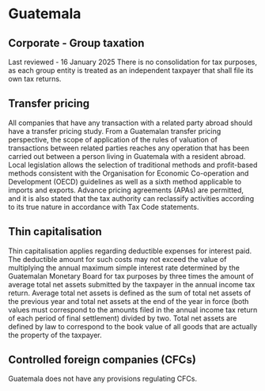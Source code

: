 # Guatemala
## Corporate - Group taxation
Last reviewed - 16 January 2025
There is no consolidation for tax purposes, as each group entity is treated as an independent taxpayer that shall file its own tax returns.
## Transfer pricing
All companies that have any transaction with a related party abroad should have a transfer pricing study.
From a Guatemalan transfer pricing perspective, the scope of application of the rules of valuation of transactions between related parties reaches any operation that has been carried out between a person living in Guatemala with a resident abroad.
Local legislation allows the selection of traditional methods and profit-based methods consistent with the Organisation for Economic Co-operation and Development (OECD) guidelines as well as a sixth method applicable to imports and exports.
Advance pricing agreements (APAs) are permitted, and it is also stated that the tax authority can reclassify activities according to its true nature in accordance with Tax Code statements.
## Thin capitalisation
Thin capitalisation applies regarding deductible expenses for interest paid. The deductible amount for such costs may not exceed the value of multiplying the annual maximum simple interest rate determined by the Guatemalan Monetary Board for tax purposes by three times the amount of average total net assets submitted by the taxpayer in the annual income tax return.
Average total net assets is defined as the sum of total net assets of the previous year and total net assets at the end of the year in force (both values must correspond to the amounts filed in the annual income tax return of each period of final settlement) divided by two. Total net assets are defined by law to correspond to the book value of all goods that are actually the property of the taxpayer.
## Controlled foreign companies (CFCs)
Guatemala does not have any provisions regulating CFCs.
